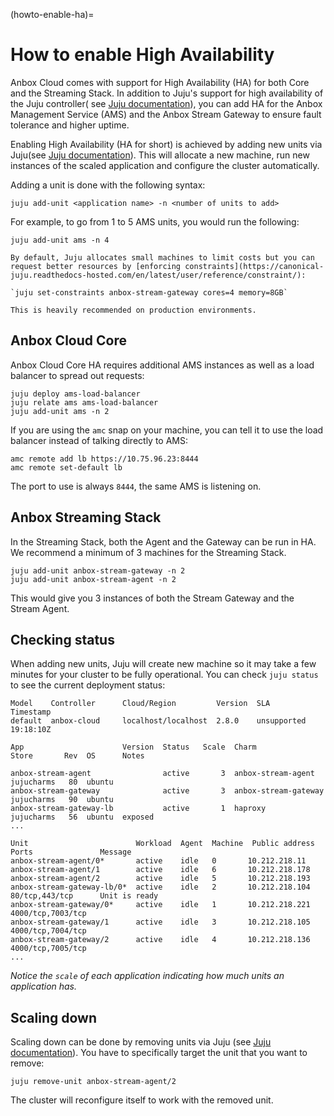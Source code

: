 (howto-enable-ha)=
# How to enable High Availability

Anbox Cloud comes with support for High Availability (HA) for both Core and the Streaming Stack.
In addition to Juju's support for high availability of the Juju controller( see [Juju documentation](https://juju.is/docs/juju/manage-controllers#heading--make-a-controller-highly-available)), you can add HA for the Anbox Management Service (AMS) and the Anbox Stream Gateway to ensure fault tolerance and higher uptime.

Enabling High Availability (HA for short) is achieved by adding new units via Juju(see [Juju documentation](https://juju.is/docs/juju/manage-applications#heading--scale-an-application)).
This will allocate a new machine, run new instances of the scaled application and configure the cluster automatically.

Adding a unit is done with the following syntax:

    juju add-unit <application name> -n <number of units to add>

For example, to go from 1 to 5 AMS units, you would run the following:

    juju add-unit ams -n 4

```{tip}
By default, Juju allocates small machines to limit costs but you can request better resources by [enforcing constraints](https://canonical-juju.readthedocs-hosted.com/en/latest/user/reference/constraint/):

`juju set-constraints anbox-stream-gateway cores=4 memory=8GB`

This is heavily recommended on production environments.
```


## Anbox Cloud Core

Anbox Cloud Core HA requires additional AMS instances as well as a load balancer to spread out requests:

    juju deploy ams-load-balancer
    juju relate ams ams-load-balancer
    juju add-unit ams -n 2

If you are using the `amc` snap on your machine, you can tell it to use the load balancer instead of talking directly to AMS:

    amc remote add lb https://10.75.96.23:8444
    amc remote set-default lb

The port to use is always `8444`, the same AMS is listening on.

## Anbox Streaming Stack

In the Streaming Stack, both the Agent and the Gateway can be run in HA. We recommend a minimum of 3 machines for the Streaming Stack.

    juju add-unit anbox-stream-gateway -n 2
    juju add-unit anbox-stream-agent -n 2

This would give you 3 instances of both the Stream Gateway and the Stream Agent.

## Checking status

When adding new units, Juju will create new machine so it may take a few minutes for
your cluster to be fully operational.
You can check `juju status` to see the current deployment status:

```
Model    Controller      Cloud/Region         Version  SLA          Timestamp
default  anbox-cloud     localhost/localhost  2.8.0    unsupported  19:18:10Z

App                      Version  Status   Scale  Charm                 Store       Rev  OS      Notes

anbox-stream-agent                active       3  anbox-stream-agent    jujucharms   80  ubuntu
anbox-stream-gateway              active       3  anbox-stream-gateway  jujucharms   90  ubuntu
anbox-stream-gateway-lb           active       1  haproxy               jujucharms   56  ubuntu  exposed
...

Unit                        Workload  Agent  Machine  Public address  Ports               Message
anbox-stream-agent/0*       active    idle   0       10.212.218.11
anbox-stream-agent/1        active    idle   6       10.212.218.178
anbox-stream-agent/2        active    idle   5       10.212.218.193
anbox-stream-gateway-lb/0*  active    idle   2       10.212.218.104  80/tcp,443/tcp      Unit is ready
anbox-stream-gateway/0*     active    idle   1       10.212.218.221  4000/tcp,7003/tcp
anbox-stream-gateway/1      active    idle   3       10.212.218.105  4000/tcp,7004/tcp
anbox-stream-gateway/2      active    idle   4       10.212.218.136  4000/tcp,7005/tcp
...
```

*Notice the `scale` of each application indicating how much units an application has.*

## Scaling down

Scaling down can be done by removing units via Juju (see [Juju documentation](https://juju.is/docs/olm/manage-applications#heading--scale-an-application)). You have to specifically target the unit that you want to remove:

    juju remove-unit anbox-stream-agent/2

The cluster will reconfigure itself to work with the removed unit.
